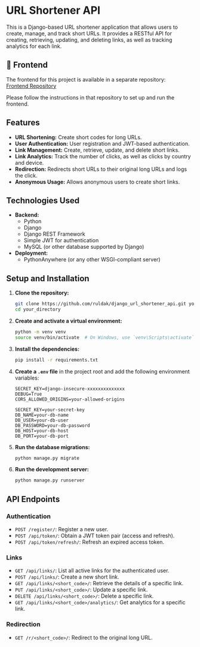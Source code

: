 # URL Shortener API

This is a Django-based URL shortener application that allows users to create, manage, and track short URLs. It provides a RESTful API for creating, retrieving, updating, and deleting links, as well as tracking analytics for each link.

## 🔗 Frontend

The frontend for this project is available in a separate repository:  
[Frontend Repository](https://github.com/ruldak/vue_url_shortener)

Please follow the instructions in that repository to set up and run the frontend.

## Features

*   **URL Shortening:** Create short codes for long URLs.
*   **User Authentication:** User registration and JWT-based authentication.
*   **Link Management:** Create, retrieve, update, and delete short links.
*   **Link Analytics:** Track the number of clicks, as well as clicks by country and device.
*   **Redirection:** Redirects short URLs to their original long URLs and logs the click.
*   **Anonymous Usage:** Allows anonymous users to create short links.

## Technologies Used

*   **Backend:**
    *   Python
    *   Django
    *   Django REST Framework
    *   Simple JWT for authentication
    *   MySQL (or other database supported by Django)
*   **Deployment:**
    *   PythonAnywhere (or any other WSGI-compliant server)

## Setup and Installation

1.  **Clone the repository:**
    ```bash
    git clone https://github.com/ruldak/django_url_shortener_api.git your_directory
    cd your_directory
    ```

2.  **Create and activate a virtual environment:**
    ```bash
    python -m venv venv
    source venv/bin/activate  # On Windows, use `venv\Scripts\activate`
    ```

3.  **Install the dependencies:**
    ```bash
    pip install -r requirements.txt
    ```

4.  **Create a `.env` file** in the project root and add the following environment variables:
    ```
    SECRET_KEY=django-insecure-xxxxxxxxxxxxxx
    DEBUG=True
    CORS_ALLOWED_ORIGINS=your-allowed-origins

    SECRET_KEY=your-secret-key
    DB_NAME=your-db-name
    DB_USER=your-db-user
    DB_PASSWORD=your-db-password
    DB_HOST=your-db-host
    DB_PORT=your-db-port
    ```

5.  **Run the database migrations:**
    ```bash
    python manage.py migrate
    ```

6.  **Run the development server:**
    ```bash
    python manage.py runserver
    ```

## API Endpoints

### Authentication

*   `POST /register/`: Register a new user.
*   `POST /api/token/`: Obtain a JWT token pair (access and refresh).
*   `POST /api/token/refresh/`: Refresh an expired access token.

### Links

*   `GET /api/links/`: List all active links for the authenticated user.
*   `POST /api/links/`: Create a new short link.
*   `GET /api/links/<short_code>/`: Retrieve the details of a specific link.
*   `PUT /api/links/<short_code>/`: Update a specific link.
*   `DELETE /api/links/<short_code>/`: Delete a specific link.
*   `GET /api/links/<short_code>/analytics/`: Get analytics for a specific link.

### Redirection

*   `GET /r/<short_code>/`: Redirect to the original long URL.

